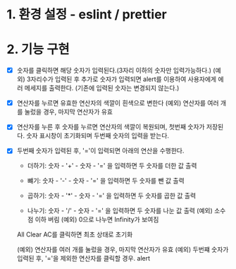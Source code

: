 # 1. 환경 설정 - eslint / prettier

# 2. 기능 구현
- [x] 숫자를 클릭하면 해당 숫자가 입력된다.(3자리 이하의 숫자만 입력가능하다.)
    (예외) 3자리수가 입력된 후 추가로 숫자가 입력되면 alert를 이용하여 사용자에게 에러 메세지를 출력한다. (기존에 입력된 숫자는 변경되지 않는다.)

- [x] 연산자를 누르면 유효한 연산자의 색깔이 흰색으로 변한다
    (예외) 연산자를 여러 개를 눌렀을 경우, 마지막 연산자가 유효

- [x] 연산자를 누른 후 숫자를 누르면 연산자의 색깔이 복원되며, 첫번째 숫자가 저장된다. 숫자 표시창이 초기화되며 두번째 숫자의 입력을 받는다.

- [x] 두번째 숫자가 입력된 후, '='이 입력되면 아래의 연산을 수행한다.
    
    - 더하기: 숫자 - '+' - 숫자 - '=' 을 입력하면 두 숫자를 더한 값 출력

    - 뺴기: 숫자 - '-' - 숫자 - '=' 을 입력하면 두 숫자를 뺀 값 출력

    - 곱하기: 숫자 - '*'  - 숫자 - '=' 을 입력하면 두 숫자를 곱한 값 출력

    - 나누기: 숫자 - '/'  - 숫자 - '=' 을 입력하면 두 숫자를 나눈 값 출력
        (예외) 소수점 이하 버림
        (예외) 0으로 나누면 Infinity가 보여짐

    All Clear
    AC를 클릭하면 최초 상태로 초기화

    (예외) 연산자를 여러 개를 눌렀을 경우, 마지막 연산자가 유효
    (예외) 두번쨰 숫자가 입력된 후, '='을 제외한 연산자를 클릭할 경우. alert 
